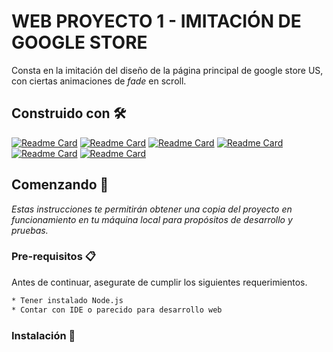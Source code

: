 # WEB PROYECTO 1 - IMITACIÓN DE GOOGLE STORE
Consta en la imitación del diseño de la página principal de google store US, con ciertas animaciones de _fade_ en scroll.

## Construido con 🛠️
[![Readme Card](https://github-readme-stats.vercel.app/api/pin/?theme=calm&username=webpack&repo=webpack)](https://github.com/webpack/webpack.git)
[![Readme Card](https://github-readme-stats.vercel.app/api/pin/?theme=calm&username=npm&repo=cli)](https://github.com/npm/cli.git)
[![Readme Card](https://github-readme-stats.vercel.app/api/pin/?theme=calm&username=babel&repo=babel)](https://github.com/babel/babel.git)
[![Readme Card](https://github-readme-stats.vercel.app/api/pin/?theme=calm&username=eslint&repo=eslint)](https://github.com/eslint/eslint.git)
[![Readme Card](https://github-readme-stats.vercel.app/api/pin/?theme=calm&username=facebook&repo=react)](https://github.com/facebook/react.git)
[![Readme Card](https://github-readme-stats.vercel.app/api/pin/?theme=calm&username=michalsnik&repo=aos)](https://github.com/michalsnik/aos.git)

## Comenzando 🚀
_Estas instrucciones te permitirán obtener una copia del proyecto en funcionamiento en tu máquina local para propósitos de desarrollo y pruebas._

### Pre-requisitos 📋
Antes de continuar, asegurate de cumplir los siguientes requerimientos.

```bash
* Tener instalado Node.js
* Contar con IDE o parecido para desarrollo web 
```
### Instalación 🔧

